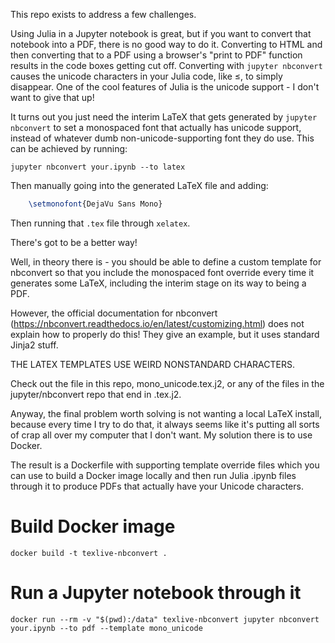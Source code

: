 This repo exists to address a few challenges.

Using Julia in a Jupyter notebook is great, but if you want to convert that notebook into a PDF, there is no good way to do it. Converting to HTML and then converting that to a PDF using a browser's "print to PDF" function results in the code boxes getting cut off. Converting with `jupyter nbconvert` causes the unicode characters in your Julia code, like ≤, to simply disappear. One of the cool features of Julia is the unicode support - I don't want to give that up!

It turns out you just need the interim LaTeX that gets generated by `jupyter nbconvert` to set a monospaced font that actually has unicode support, instead of whatever dumb non-unicode-supporting font they do use. This can be achieved by running:

```shell
jupyter nbconvert your.ipynb --to latex
```

Then manually going into the generated LaTeX file and adding:

```latex
    \setmonofont{DejaVu Sans Mono}
```

Then running that `.tex` file through `xelatex`. 

<insert Billy Mays here>

There's got to be a better way!

Well, in theory there is - you should be able to define a custom template for nbconvert so that you include the monospaced font override every time it generates some LaTeX, including the interim stage on its way to being a PDF.

However, the official documentation for nbconvert (https://nbconvert.readthedocs.io/en/latest/customizing.html) does not explain how to properly do this! They give an example, but it uses standard Jinja2 stuff.

THE LATEX TEMPLATES USE WEIRD NONSTANDARD CHARACTERS.

Check out the file in this repo, mono_unicode.tex.j2, or any of the files in the jupyter/nbconvert repo that end in .tex.j2.

Anyway, the final problem worth solving is not wanting a local LaTeX install, because every time I try to do that, it always seems like it's putting all sorts of crap all over my computer that I don't want. My solution there is to use Docker.

The result is a Dockerfile with supporting template override files which you can use to build a Docker image locally and then run Julia .ipynb files through it to produce PDFs that actually have your Unicode characters.

# Build Docker image

```shell
docker build -t texlive-nbconvert .
```

# Run a Jupyter notebook through it

```shell
docker run --rm -v "$(pwd):/data" texlive-nbconvert jupyter nbconvert your.ipynb --to pdf --template mono_unicode
```

